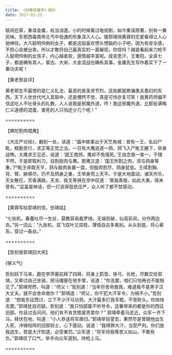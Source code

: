 ```yaml
---
title: 《射雕英雄传》摘抄
date: 2017-01-25
---
```


赋闲在家，重读金庸，权当消遣。小的时候看过电视剧，如今重读原著，别有一番风味。东邪西毒南帝北丐中伯通的形象深入人心。傻郭靖俏黄蓉的恋爱看得让人心驰神往。大凡聪明伶俐的女子，都是这般喜欢愣头愣脑的小子吧，因为有安全感，不担心会被出卖。所以才敢将自己最真实的一面展现。你信吗？越是看起来刀枪不入聪明伶俐的女孩子，内心越柔软，感情越丰富呢。成吉思汗，王重阳，全真七子，都是确有其人。蒙古、大宋、大金混战也确有其事。金庸先生写作着实下了一番功夫呢！

【黄老邪自评】

黄老邪生平最恨的是仁义礼法，最恶的是圣贤节烈，这些都是欺骗愚夫愚妇的东西，天下人世世代代入其彀中，还是懵然不觉，真是可怜亦复可笑！我黄药师偏不信这吃人不吐骨头的礼教，人人说我是邪魔外道，哼！我这邪魔外道，比那些满嘴仁义道德的混蛋，害死的人只怕还少几个呢！”

==========

【佛陀割肉喂鹰】

《大庄严论经》，翻到一处，读道：“画中故事出于天竺角城：昔有一王，名曰尸毗，精勤苦行，求正等正觉之法。一日有大鹰追逐一鸽，鸽飞入尸毗王腋下，举身战怖。大鹰求王见还，说道：‘国王救鸽，鹰却不免饿死。’王自念救一害一，于理不然，于是即取利刀，自割股肉与鹰。那鹰又道：‘国王所割之肉，须与鸽身等重。’尸毗王命取天平，鸽与股肉各置一盘，但股肉割尽，鸽身犹低。王续割胸、背、臂、胁俱尽，仍不及鸽身之重，王举身而上天平。于是大地震动，诸天作乐，天女散花，芳香满路。天龙、夜叉等俱在空中叹道：‘善哉善哉，如此大勇，得未曾有。’”这虽是神话，但一灯说得慈悲庄严，众人听了都不禁感动。

==========

【黄蓉写给郭靖的信，仿瑛姑】

“七张机，春蚕吐尽一生丝，莫教容易裁罗绮。无端剪破，仙鸾彩凤，分作两边衣。”另一词云：“九张机，双飞双叶又双枝，薄情自古多离别。从头到底，将心萦系，穿过一条丝。”

==========

【哲别放郭靖回大宋】

{够义气}

哲别跃下马来，跪在李萍墓前拜了四拜，将身上箭壶、铁弓、长枪，尽数交给郭靖，又牵过自己坐骑，把马缰塞在他手里，说道：“你去罢，咱们只怕再也不能相见了。”郭靖愕然，叫道：“师父！”哲别道：“当年你舍命救我，难道我不是男子汉大丈夫，就不会舍命救你？”郭靖道：“师父，你干犯大汗军令，为祸不小。”哲别道：“想我东征西讨，立下不少汗马功劳。大汗最多打我军棍，不至砍头。你快快去罢。”郭靖犹自迟疑。哲别道：“我只怕部属不听号令，这番带来的都是你的西征旧部。你且过去问问，他们肯不肯贪图富贵拿你？” 郭靖牵着马走近，众军一齐下马，拜伏在地，叫道：“小人恭送将军南归。”郭靖举目望去，果然尽是曾随他出生入死、冲锋陷阵的旧部将士，心下感动，说道：“我得罪大汗，当受严刑。你们放我逃生，若是大汗知道，必受重罚。”众军道：“将军待我等恩义如山，不敢有负。”郭靖叹了口气，举手向众军道别，持枪上马。

==========

 

 
